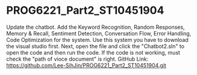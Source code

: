 # PROG6221_Part2_ST10451904
Update the chatbot. Add the Keyword Recognition, Random Responses, Memory & Recall, Sentiment Detection, Conversation Flow, Error Handling, Code Optimization for the system.
Use this system you have to download the visual studio first. Next, open the file and click the "Chatbot2.sln" to open the code and then run the code.
If the code is not working, must check the "path of vioce document" is right. 
GitHub Link: https://github.com/Lee-SihJin/PROG6221_Part2_ST10451904.git
